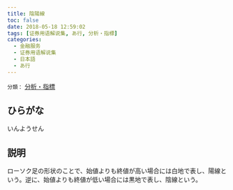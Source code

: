 ```yaml
---
title: 陰陽線
toc: false
date: 2018-05-18 12:59:02
tags: [证券用语解说集, あ行, 分析・指標]
categories:
  - 金融服务
  - 证券用语解说集
  - 日本語
  - あ行
---
```


`分類：` [分析・指標](/tags/分析・指標/)

## ひらがな

いんようせん

## 説明

ローソク足の形状のことで、始値よりも終値が高い場合には白地で表し、陽線という。逆に、始値よりも終値が低い場合には黒地で表し、陰線という。
